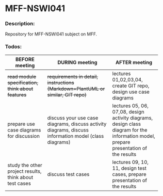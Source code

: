 # MFF-NSWI041

### Description:

Repository for MFF-NSWI041 subject on MFF.

### Todos:

| BEFORE meeting                                          | DURING meeting                                                                                        | AFTER meeting                                                                                                                         |
|---------------------------------------------------------|-------------------------------------------------------------------------------------------------------|---------------------------------------------------------------------------------------------------------------------------------------|
| ~~read module specification, think about features~~         | ~~requirements in detail, instructions (Markdown+PlantUML or similar, GIT repo)~~                         | lectures 01,02,03,04, create GIT repo, design use case diagrams                                                                       |
| prepare use case diagrams for discussion                | discuss your use case diagrams, discuss activity diagrams, discuss information model (class diagrams) | lectures 05, 06, 07,08, design activity diagrams, design class diagram for the information model, prepare presentation of the results |
| study the other project results, think about test cases | discuss test cases                                                                                    | lectures 09, 10, 11, design test cases, prepare presentation of the results                                                           |